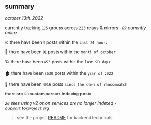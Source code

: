 
## summary
_october 13th, 2022_

currently tracking `125` groups across `223` relays & mirrors - _`89` currently online_

⏲ there have been `9` posts within the `last 24 hours`

🦈 there have been `91` posts within the `month of october`

🪐 there have been `653` posts within the `last 90 days`

🏚 there have been `2630` posts within the `year of 2022`

🦕 there have been `4916` posts `since the dawn of ransomwatch`

there are `58` custom parsers indexing posts

_`20` sites using v2 onion services are no longer indexed - [support.torproject.org](https://support.torproject.org/onionservices/v2-deprecation/)_

> see the project [README](https://github.com/joshhighet/ransomwatch#ransomwatch--) for backend technicals
